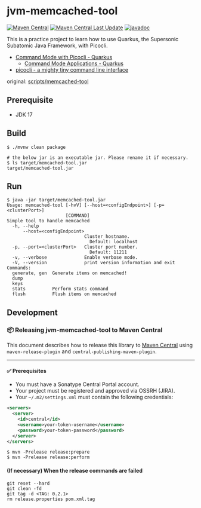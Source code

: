 # jvm-memcached-tool
[![Maven Central](https://img.shields.io/maven-central/v/io.github.yuokada/jvm-memcached-tool.svg)](https://central.sonatype.com/artifact/io.github.yuokada/jvm-memcached-tool)
[![Maven Central Last Update](https://img.shields.io/maven-central/last-update/io.github.yuokada/jvm-memcached-tool)](https://central.sonatype.com/artifact/io.github.yuokada/jvm-memcached-tool)
[![javadoc](https://javadoc.io/badge2/io.github.yuokada/jvm-memcached-tool/javadoc.svg)](https://javadoc.io/doc/io.github.yuokada/jvm-memcached-tool)

<!--
![Maven Central Version](https://img.shields.io/maven-central/v/io.github.yuokada/jvm-memcached-tool?link=https%3A%2F%2Fcentral.sonatype.com%2Fartifact%2Fio.github.yuokada%2Fjvm-memcached-tool)
-->
This is a practice project to learn how to use Quarkus, the Supersonic Subatomic Java Framework, with Picocli.

- [Command Mode with Picocli \- Quarkus](https://quarkus.io/guides/picocli)
  - [Command Mode Applications \- Quarkus](https://quarkus.io/guides/command-mode-reference)
- [picocli \- a mighty tiny command line interface](https://picocli.info/)

original: [scripts/memcached-tool](https://github.com/memcached/memcached/blob/1b3b8555734f9b7b8d979924c7f8d6cf82194ba8/scripts/memcached-tool)

## Prerequisite

- JDK 17

## Build

```shell
$ ./mvnw clean package

# the below jar is an executable jar. Please rename it if necessary.
$ ls target/memcached-tool.jar
target/memcached-tool.jar
```

## Run

```shell
$ java -jar target/memcached-tool.jar
Usage: memcached-tool [-hvV] [--host=<configEndpoint>] [-p=<clusterPort>]
                      [COMMAND]
Simple tool to handle memcached
  -h, --help
      --host=<configEndpoint>
                             Cluster hostname.
                               Default: localhost
  -p, --port=<clusterPort>   Cluster port number.
                               Default: 11211
  -v, --verbose              Enable verbose mode.
  -V, --version              print version information and exit
Commands:
  generate, gen  Generate items on memcached!
  dump
  keys
  stats          Perform stats command
  flush          Flush items on memcached
```

## Development

### 📦 Releasing jvm-memcached-tool to Maven Central

This document describes how to release this library to [Maven Central](https://central.sonatype.com/) using `maven-release-plugin` and `central-publishing-maven-plugin`.

---

#### ✅ Prerequisites

- You must have a Sonatype Central Portal account.
- Your project must be registered and approved via OSSRH (JIRA).
- Your `~/.m2/settings.xml` must contain the following credentials:

```xml
<servers>
  <server>
    <id>central</id>
    <username>your-token-username</username>
    <password>your-token-password</password>
  </server>
</servers>
```

```shell
$ mvn -Prelease release:prepare
$ mvn -Prelease release:perform
```

#### (If necessary) When the release commands are failed

```shell
git reset --hard
git clean -fd
git tag -d <TAG: 0.2.1>
rm release.properties pom.xml.tag
```
